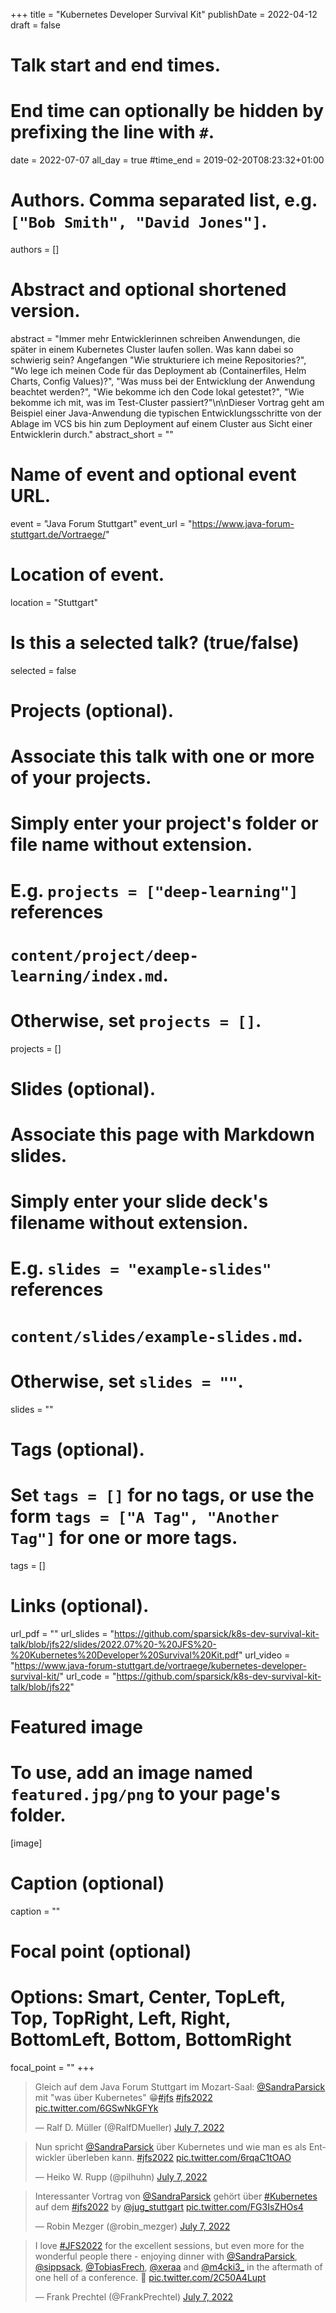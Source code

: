 +++
title = "Kubernetes Developer Survival Kit"
publishDate = 2022-04-12
draft = false

# Talk start and end times.
#   End time can optionally be hidden by prefixing the line with `#`.
date = 2022-07-07
all_day = true
#time_end = 2019-02-20T08:23:32+01:00

# Authors. Comma separated list, e.g. `["Bob Smith", "David Jones"]`.
authors = []

# Abstract and optional shortened version.
abstract = "Immer mehr Entwicklerinnen schreiben Anwendungen, die später in einem Kubernetes Cluster laufen sollen. Was kann dabei so schwierig sein? Angefangen \"Wie strukturiere ich meine Repositories?\", \"Wo lege ich meinen Code für das Deployment ab (Containerfiles, Helm Charts, Config Values)?\",  \"Was muss bei der Entwicklung der Anwendung beachtet werden?\",  \"Wie bekomme ich den Code lokal getestet?\", \"Wie bekomme ich mit,  was im Test-Cluster passiert?\"\n\nDieser Vortrag geht am Beispiel einer Java-Anwendung die typischen Entwicklungsschritte von der Ablage im VCS bis hin zum Deployment auf einem Cluster aus Sicht einer Entwicklerin durch."
abstract_short = ""

# Name of event and optional event URL.
event = "Java Forum Stuttgart"
event_url = "https://www.java-forum-stuttgart.de/Vortraege/"

# Location of event.
location = "Stuttgart"

# Is this a selected talk? (true/false)
selected = false

# Projects (optional).
#   Associate this talk with one or more of your projects.
#   Simply enter your project's folder or file name without extension.
#   E.g. `projects = ["deep-learning"]` references
#   `content/project/deep-learning/index.md`.
#   Otherwise, set `projects = []`.
projects = []

# Slides (optional).
#   Associate this page with Markdown slides.
#   Simply enter your slide deck's filename without extension.
#   E.g. `slides = "example-slides"` references
#   `content/slides/example-slides.md`.
#   Otherwise, set `slides = ""`.
slides = ""

# Tags (optional).
#   Set `tags = []` for no tags, or use the form `tags = ["A Tag", "Another Tag"]` for one or more tags.
tags = []

# Links (optional).
url_pdf = ""
url_slides = "https://github.com/sparsick/k8s-dev-survival-kit-talk/blob/jfs22/slides/2022.07%20-%20JFS%20-%20Kubernetes%20Developer%20Survival%20Kit.pdf"
url_video = "https://www.java-forum-stuttgart.de/vortraege/kubernetes-developer-survival-kit/"
url_code = "https://github.com/sparsick/k8s-dev-survival-kit-talk/blob/jfs22"

# Featured image
# To use, add an image named `featured.jpg/png` to your page's folder.
[image]
  # Caption (optional)
  caption = ""

  # Focal point (optional)
  # Options: Smart, Center, TopLeft, Top, TopRight, Left, Right, BottomLeft, Bottom, BottomRight
  focal_point = ""
+++

<blockquote class="twitter-tweet" data-partner="tweetdeck"><p lang="de" dir="ltr">Gleich auf dem Java Forum Stuttgart im Mozart-Saal: <a href="https://twitter.com/SandraParsick?ref_src=twsrc%5Etfw">@SandraParsick</a> mit &quot;was über Kubernetes&quot; 😁<a href="https://twitter.com/hashtag/jfs?src=hash&amp;ref_src=twsrc%5Etfw">#jfs</a> <a href="https://twitter.com/hashtag/jfs2022?src=hash&amp;ref_src=twsrc%5Etfw">#jfs2022</a> <a href="https://t.co/6GSwNkGFYk">pic.twitter.com/6GSwNkGFYk</a></p>&mdash; Ralf D. Müller (@RalfDMueller) <a href="https://twitter.com/RalfDMueller/status/1544970913791315969?ref_src=twsrc%5Etfw">July 7, 2022</a></blockquote>
<script async src="https://platform.twitter.com/widgets.js" charset="utf-8"></script>

<blockquote class="twitter-tweet" data-partner="tweetdeck"><p lang="de" dir="ltr">Nun spricht <a href="https://twitter.com/SandraParsick?ref_src=twsrc%5Etfw">@SandraParsick</a> über Kubernetes und wie man es als Entwickler überleben kann. <a href="https://twitter.com/hashtag/jfs2022?src=hash&amp;ref_src=twsrc%5Etfw">#jfs2022</a> <a href="https://t.co/6rqaC1tOAO">pic.twitter.com/6rqaC1tOAO</a></p>&mdash; Heiko W. Rupp (@pilhuhn) <a href="https://twitter.com/pilhuhn/status/1544973001468395520?ref_src=twsrc%5Etfw">July 7, 2022</a></blockquote>
<script async src="https://platform.twitter.com/widgets.js" charset="utf-8"></script>

<blockquote class="twitter-tweet" data-partner="tweetdeck"><p lang="de" dir="ltr">Interessanter Vortrag von <a href="https://twitter.com/SandraParsick?ref_src=twsrc%5Etfw">@SandraParsick</a> gehört über <a href="https://twitter.com/hashtag/Kubernetes?src=hash&amp;ref_src=twsrc%5Etfw">#Kubernetes</a> auf dem <a href="https://twitter.com/hashtag/jfs2022?src=hash&amp;ref_src=twsrc%5Etfw">#jfs2022</a> by <a href="https://twitter.com/jug_stuttgart?ref_src=twsrc%5Etfw">@jug_stuttgart</a> <a href="https://t.co/FG3IsZHOs4">pic.twitter.com/FG3IsZHOs4</a></p>&mdash; Robin Mezger (@robin_mezger) <a href="https://twitter.com/robin_mezger/status/1544982875463892993?ref_src=twsrc%5Etfw">July 7, 2022</a></blockquote>
<script async src="https://platform.twitter.com/widgets.js" charset="utf-8"></script>

<blockquote class="twitter-tweet" data-partner="tweetdeck"><p lang="en" dir="ltr">I love <a href="https://twitter.com/hashtag/JFS2022?src=hash&amp;ref_src=twsrc%5Etfw">#JFS2022</a> for the excellent sessions, but even more for the wonderful people there - enjoying dinner with <a href="https://twitter.com/SandraParsick?ref_src=twsrc%5Etfw">@SandraParsick</a>, <a href="https://twitter.com/sippsack?ref_src=twsrc%5Etfw">@sippsack</a>, <a href="https://twitter.com/TobiasFrech?ref_src=twsrc%5Etfw">@TobiasFrech</a>, <a href="https://twitter.com/xeraa?ref_src=twsrc%5Etfw">@xeraa</a> and <a href="https://twitter.com/m4cki3_?ref_src=twsrc%5Etfw">@m4cki3_</a> in the aftermath of one hell of a conference. 🤩 <a href="https://t.co/2C50A4Lupt">pic.twitter.com/2C50A4Lupt</a></p>&mdash; Frank Prechtel (@FrankPrechtel) <a href="https://twitter.com/FrankPrechtel/status/1545146334717661185?ref_src=twsrc%5Etfw">July 7, 2022</a></blockquote>
<script async src="https://platform.twitter.com/widgets.js" charset="utf-8"></script>

